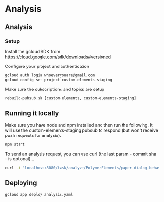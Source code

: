# Analysis

## Analysis
### Setup
Install the gcloud SDK from https://cloud.google.com/sdk/downloads#versioned

Configure your project and authentication
```bash
gcloud auth login whoeveryouare@gmail.com
gcloud config set project custom-elements-staging
```

Make sure the subscriptions and topics are setup
```bash
rebuild-pubsub.sh [custom-elements, custom-elements-staging]
```

## Running it locally
Make sure you have node and npm installed and then run the following. It will
use the custom-elements-staging pubsub to respond (but won't receive push requests for
analysis).

```bash
npm start
```

To send an analysis request, you can use curl (the last param - commit sha - is optional)...

```bash
curl -i "localhost:8080/task/analyze/PolymerElements/paper-dialog-behavior/v1.2.7/eacabc02ab06e03f17d26e0b777b102bdc2ed556" -H "x-appengine-queuename:analysis"
```

## Deploying
```bash
gcloud app deploy analysis.yaml
```

